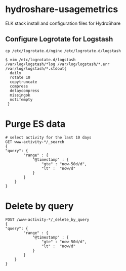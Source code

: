# hydroshare-usagemetrics
ELK stack install and configuration files for HydroShare


## Configure Logrotate for Logstash

```
cp /etc/logrotate.d/nginx /etc/logrotate.d/logstash
```

```
$ vim /etc/logrotate.d/logstash  
/var/log/logstash/*log /var/log/logstash/*.err /var/log/logstash/*.stdout{  
  daily  
  rotate 10  
  copytruncate  
  compress  
  delaycompress  
  missingok  
  notifempty  
 }
```

# Purge ES data
```
# select activity for the last 10 days
GET www-activity-*/_search
{
"query": {
        "range" : {
            "@timestamp" : {
                "gte" : "now-50d/d",
                "lt" :  "now/d"
            }
        }
    }
}
```

# Delete by query
```
POST /www-activity-*/_delete_by_query
{
"query": {
        "range" : {
            "@timestamp" : {
                "gte" : "now-50d/d",
                "lt" :  "now/d"
            }
        }
    }
}
```
